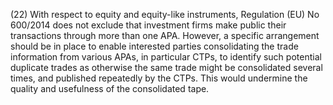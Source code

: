 (22) With respect to equity and equity-like instruments, Regulation (EU) No 600/2014 does not exclude that investment firms make public their transactions through more than one APA. However, a specific arrangement should be in place to enable interested parties consolidating the trade information from various APAs, in particular CTPs, to identify such potential duplicate trades as otherwise the same trade might be consolidated several times, and published repeatedly by the CTPs. This would undermine the quality and usefulness of the consolidated tape.
